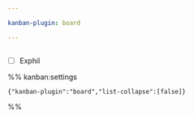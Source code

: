 ```yaml
---

kanban-plugin: board

---
```


## 

- [ ] Exphil




%% kanban:settings
```
{"kanban-plugin":"board","list-collapse":[false]}
```
%%